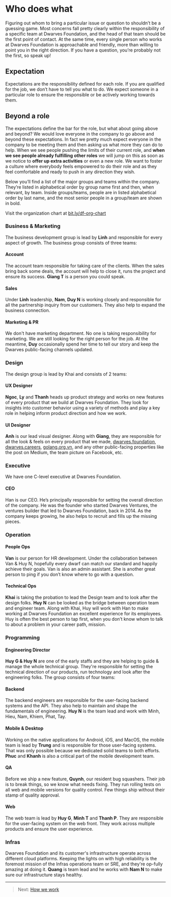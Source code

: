 # Who does what
Figuring out whom to bring a particular issue or question to shouldn’t be a guessing game. Most concerns fall pretty clearly within the responsibility of a specific team at Dwarves Foundation, and the head of that team should be the first point of contact. At the same time, every single person who works at Dwarves Foundation is approachable and friendly, more than willing to point you in the right direction. If you have a question, you’re probably not the first, so speak up!

## Expectation
Expectations are the responsibility defined for each role. If you are qualified for the job, we don’t have to tell you what to do. We expect someone in a particular role to ensure the responsible or be actively working towards them.

## Beyond a role
The expectations define the bar for the role, but what about going above and beyond? We would love everyone in the company to go above and beyond these expectations. In fact we pretty much expect everyone in the company to be meeting them and then asking us what more they can do to help.
When we see people pushing the limits of their current role, and **when we see people already fulfilling other roles** we will jump on this as soon as we notice to **offer up extra activities** or even a new role.
We want to foster a culture where everybody feels empowered to do their role and as they feel comfortable and ready to push in any direction they wish.

Below you’ll find a list of the major groups and teams within the company. They’re listed in alphabetical order by group name first and then, when relevant, by team. Inside groups/teams, people are in listed alphabetical order by last name, and the most senior people in a group/team are shown in bold.

Visit the organization chart at [bit.ly/df-org-chart](https://bit.ly/df-org-chart)

### Business & Marketing
The business development group is lead by **Linh** and responsible for every aspect of growth. The business group consists of three teams:

#### Account
The account team responsible for taking care of the clients. When the sales bring back some deals, the account will help to close it, runs the project and ensure its success. **Giang T** is a person you could speak.

#### Sales
Under **Linh** leadership, **Nam**, **Duy N** is working closely and responsible for all the partnership inquiry from our customers. They also help to expand the business connection.

#### Marketing & PR
We don't have marketing department. No one is taking responsibility for marketing. We are still looking for the right person for the job. At the meantime, **Duy** occasionally spend her time to tell our story and keep the Dwarves public-facing channels updated.

### Design
The design group is lead by Khai and consists of 2 teams:

#### UX Designer
**Ngoc**, **Ly** and **Thanh** heads up product strategy and works on new features of every product that we build at Dwarves Foundation. They look for insights into customer behavior using a variety of methods and play a key role in helping inform product direction and how we work.

#### UI Designer
**Anh** is our lead visual designer. Along with **Giang**, they are responsible for all the look & feels on every product that we made, [dwarves.foundation](https://dwarves.foundation), [dwarves.careers](https://dwarves.careers), [golang.org.vn](https://golang.org.vn), and any other public-facing properties like the post on Medium, the team picture on Facebook, etc.

### Executive
We have one C-level executive at Dwarves Foundation.

#### CEO
Han is our CEO. He’s principally responsible for setting the overall direction of the company. He was the founder who started Dwarves Ventures, the ventures builder that led to Dwarves Foundation, back in 2014. As the company keeps growing, he also helps to recruit and fills up the missing pieces.

### Operation

#### People Ops
**Van** is our person for HR development. Under the collaboration between Van & Huy N, hopefully every dwarf can match our standard and happily achieve their goals. Van is also an admin assistant. She is another great person to ping if you don’t know where to go with a question.

#### Technical Ops
**Khai** is taking the probation to lead the Design team and to look after the design folks. **Huy N** can be looked as the bridge between operation team and engineer team. Along with Khai, Huy will work with Han to make working at Dwarves Foundation an excellent experience for its employees. Huy is often the best person to tap first, when you don’t know whom to talk to about a problem in your career path, mission.

### Programming

#### Engineering Director
**Huy G & Huy N** are one of the early staffs and they are helping to guide & manage the whole technical group. They're responsible for setting the technical direction of our products, run technology and look after the engineering folks. The group consists of four teams:

#### Backend
The backend engineers are responsible for the user-facing backend systems and the API. They also help to maintain and shape the fundamentals of engineering. **Huy N** is the team lead and work with Minh, Hieu, Nam, Khiem, Phat, Tay.

#### Mobile & Desktop
Working on the native applications for Android, iOS, and MacOS, the mobile team is lead by **Trung** and is responsible for those user-facing systems. That was only possible because we dedicated solid teams to both efforts. **Phuc** and **Khanh** is also a critical part of the mobile development team.

#### QA
Before we ship a new feature, **Quynh**, our resident bug squashers. Their job is to break things, so we know what needs fixing. They run rolling tests on all web and mobile versions for quality control. Few things ship without their stamp of quality approval.

#### Web
The web team is lead by **Huy G**, **Minh T** and **Thanh P**. They are responsible for the user-facing system on the web front. They work across multiple products and ensure the user experience.

### Infras
Dwarves Foundation and its customer's infrastructure operate across different cloud platforms. Keeping the lights on with high reliability is the foremost mission of the Infras operations team or SRE, and they're op-fully amazing at doing it. **Quang** is team lead and he works with **Nam N** to make sure our infrastructure stays healthy.

---

> Next: [How we work](how-we-work.md)